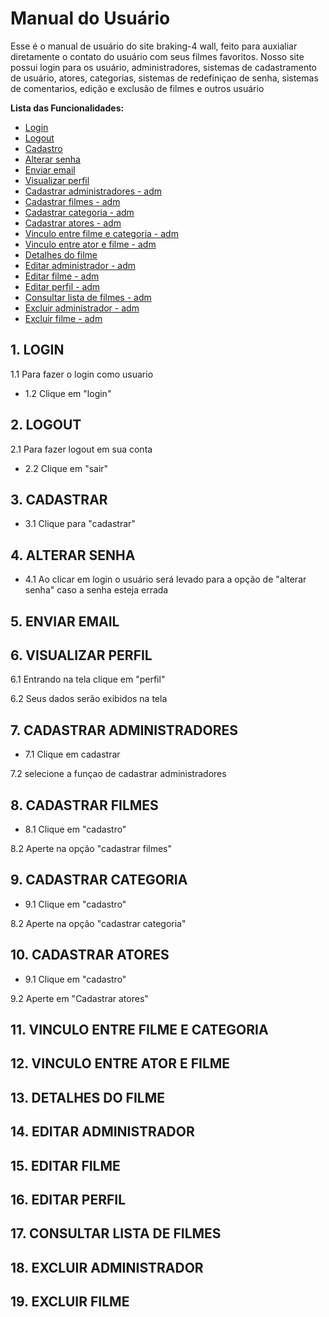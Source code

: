 # Manual do Usuário

Esse é o manual de usuário do site braking-4 wall, feito para auxialiar diretamente o contato do usuário com seus filmes favoritos. Nosso site possui login para os usuário, administradores, sistemas de cadastramento de usuário, atores, categorias, sistemas de redefiniçao de senha, sistemas de comentarios, edição e exclusão de filmes e outros usuário 


**Lista das Funcionalidades:**


 - [Login](#login)
 - [Logout](#lpgout)
 - [Cadastro](#cadastro)
 - [Alterar senha](#alterarsenha)
 - [Enviar email](#enviaremail)
 - [Visualizar perfil](#visualizarperfil)
 - [Cadastrar administradores - adm](#cadastraradministradores)
 - [Cadastrar filmes - adm](#cadastrarfilmes)
 - [Cadastrar categoria - adm](#cadastrarcategoria)
 - [Cadastrar atores - adm](#cadastraratores)
 - [Vinculo entre filme e categoria - adm](#vinculoatorecategoria)
 - [Vinculo entre ator e filme - adm](#vinculoatuaçoes)
 - [Detalhes do filme](#detalhesdofilme)
 - [Editar administrador - adm](#editaradministrador)
 - [Editar filme - adm](#editarfilme)
 - [Editar perfil - adm](editarperfil#)
 - [Consultar lista de filmes - adm](#listadefilmes)
 - [Excluir administrador - adm](#excluiradministrador)
 - [Excluir filme - adm](#excluirfilme) 




  ## 1. LOGIN  

   1.1 Para fazer o login como usuario 

   - 1.2 Clique em "login" 
 
  ## 2. LOGOUT

   2.1 Para fazer logout em sua conta 

   - 2.2 Clique em "sair" 

  ## 3. CADASTRAR

   - 3.1 Clique para "cadastrar" 

  ## 4. ALTERAR SENHA

  - 4.1 Ao clicar em login o usuário será levado para a opção de "alterar senha" caso a senha esteja errada

  ## 5. ENVIAR EMAIL

  ## 6. VISUALIZAR PERFIL

  6.1 Entrando na tela clique em "perfil"

  6.2 Seus dados serão exibidos na tela

  ## 7. CADASTRAR ADMINISTRADORES 

  - 7.1 Clique em cadastrar

  7.2 selecione a funçao de cadastrar administradores

  ## 8. CADASTRAR FILMES

  - 8.1 Clique em "cadastro"

   8.2 Aperte na opção "cadastrar filmes"

  ## 9. CADASTRAR CATEGORIA

  - 9.1 Clique em "cadastro"

   8.2 Aperte na opção "cadastrar categoria"

  ## 10. CADASTRAR ATORES

  - 9.1 Clique em "cadastro"

   9.2 Aperte em "Cadastrar atores"

  ## 11. VINCULO ENTRE FILME E CATEGORIA 

  ## 12. VINCULO ENTRE ATOR E FILME

  ## 13. DETALHES DO FILME 

  ## 14. EDITAR ADMINISTRADOR
  
  ## 15. EDITAR FILME 

  ## 16. EDITAR PERFIL 

  ## 17. CONSULTAR LISTA DE FILMES

  ## 18. EXCLUIR ADMINISTRADOR 

  ## 19. EXCLUIR FILME 
